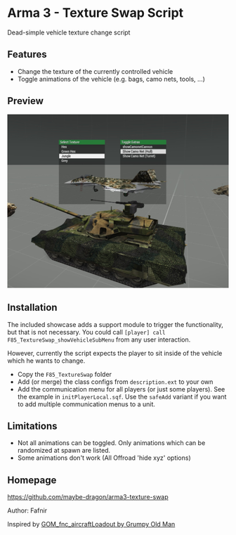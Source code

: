 # Arma 3 - Texture Swap Script

Dead-simple vehicle texture change script

## Features
  - Change the texture of the currently controlled vehicle
  - Toggle animations of the vehicle (e.g. bags, camo nets, tools, ...)

## Preview

![Preview](pictures/preview.jpg)

## Installation

The included showcase adds a support module to trigger the functionality, but that is not necessary. You could call `[player] call F85_TextureSwap_showVehicleSubMenu` from any user interaction.

However, currently the script expects the player to sit inside of the vehicle which he wants to change.

- Copy the `F85_TextureSwap` folder
- Add (or merge) the class configs from `description.ext` to your own
- Add the communication menu for all players (or just some players). See the example in `initPlayerLocal.sqf`. Use the `safeAdd` variant if you want to add multiple communication menus to a unit.

## Limitations

- Not all animations can be toggled. Only animations which can be randomized at spawn are listed.
- Some animations don't work (All Offroad 'hide xyz' options)

## Homepage

https://github.com/maybe-dragon/arma3-texture-swap

Author: Fafnir

Inspired by [GOM_fnc_aircraftLoadout by Grumpy Old Man](https://www.armaholic.com/page.php?id=32755)